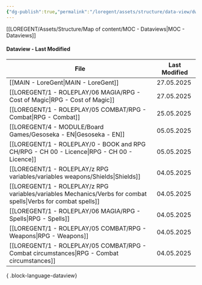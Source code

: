```yaml
---
{"dg-publish":true,"permalink":"/loregent/assets/structure/data-view/dw-last-modified/"}
---
```



[[LOREGENT/Assets/Structure/Map of content/MOC - Dataviews\|MOC - Dataviews]]

#### Dataview - Last Modified

| File                                                                                                              | Last Modified |
| ----------------------------------------------------------------------------------------------------------------- | ------------- |
| [[MAIN - LoreGent\|MAIN - LoreGent]]                                                                           | 27.05.2025    |
| [[LOREGENT/1 - ROLEPLAY/06 MAGIA/RPG - Cost of Magic\|RPG - Cost of Magic]]                                    | 27.05.2025    |
| [[LOREGENT/1 - ROLEPLAY/05 COMBAT/RPG - Combat\|RPG - Combat]]                                                 | 25.05.2025    |
| [[LOREGENT/4 - MODULE/Board Games/Gesoseka - EN\|Gesoseka - EN]]                                               | 05.05.2025    |
| [[LOREGENT/1 - ROLEPLAY/0 - BOOK and RPG CH/RPG - CH 00 - Licence\|RPG - CH 00 - Licence]]                     | 05.05.2025    |
| [[LOREGENT/1 - ROLEPLAY/z RPG variables/variables weapons/Shields\|Shields]]                                   | 04.05.2025    |
| [[LOREGENT/1 - ROLEPLAY/z RPG variables/variables Mechanics/Verbs for combat spells\|Verbs for combat spells]] | 04.05.2025    |
| [[LOREGENT/1 - ROLEPLAY/06 MAGIA/RPG - Spells\|RPG - Spells]]                                                  | 04.05.2025    |
| [[LOREGENT/1 - ROLEPLAY/05 COMBAT/RPG - Weapons\|RPG - Weapons]]                                               | 04.05.2025    |
| [[LOREGENT/1 - ROLEPLAY/05 COMBAT/RPG - Combat circumstances\|RPG - Combat circumstances]]                     | 04.05.2025    |

{ .block-language-dataview}